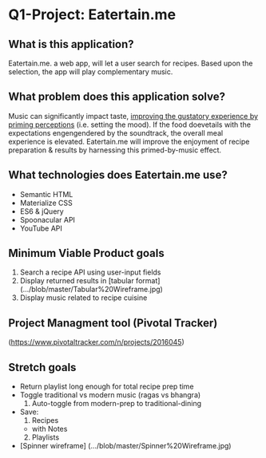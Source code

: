 # Q1-Project: Eatertain.me

## What is this application?
Eatertain.me. a web app, will let a user search for recipes. Based upon the selection, the app will play complementary music.
## What problem does this application solve?
Music can significantly impact taste, <a href="http://www.wineanorak.com/musicandwine.pdf"> improving the gustatory experience by priming perceptions</a> (i.e. setting the mood). If the food doevetails with the expectations engengendered by the soundtrack, the overall meal experience is elevated. Eatertain.me will improve the enjoyment of recipe preparation & results by harnessing this primed-by-music effect.
## What technologies does Eatertain.me use?
- Semantic HTML
- Materialize CSS
- ES6 & jQuery
- Spoonacular API
- YouTube API

## Minimum Viable Product goals
1. Search a recipe API using user-input fields
2. Display returned results in [tabular format] (.../blob/master/Tabular%20Wireframe.jpg)
3. Display music related to recipe cuisine

## Project Managment tool (Pivotal Tracker)
(https://www.pivotaltracker.com/n/projects/2016045)

## Stretch goals
- Return playlist long enough for total recipe prep time
- Toggle traditional vs modern music (ragas vs bhangra)
  1. Auto-toggle from modern-prep to traditional-dining
- Save:
  1. Recipes
    - with Notes
  2. Playlists
- [Spinner wireframe] (.../blob/master/Spinner%20Wireframe.jpg)
